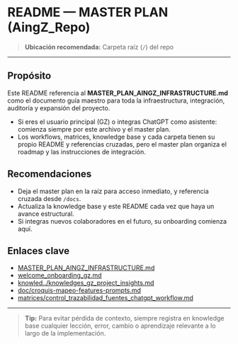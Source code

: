 # README — MASTER PLAN (AingZ_Repo)

> **Ubicación recomendada:** Carpeta raíz (`/`) del repo

---

## Propósito
Este README referencia al **MASTER_PLAN_AINGZ_INFRASTRUCTURE.md** como el documento guía maestro para toda la infraestructura, integración, auditoría y expansión del proyecto.

- Si eres el usuario principal (GZ) o integras ChatGPT como asistente: comienza siempre por este archivo y el master plan.
- Los workflows, matrices, knowledge base y cada carpeta tienen su propio README y referencias cruzadas, pero el master plan organiza el roadmap y las instrucciones de integración.

## Recomendaciones
- Deja el master plan en la raíz para acceso inmediato, y referencia cruzada desde `/docs`.
- Actualiza la knowledge base y este README cada vez que haya un avance estructural.
- Si integras nuevos colaboradores en el futuro, su onboarding comienza aquí.

## Enlaces clave
- [MASTER_PLAN_AINGZ_INFRASTRUCTURE.md](MASTER_PLAN_AINGZ_INFRASTRUCTURE.md)
- [welcome_onboarding_gz.md](welcome_onboarding_gz.md)
- [knowled../knowledges_gz_project_insights.md](knowled../knowledges_gz_project_insights.md)
- [doc/croquis-mapeo-features-prompts.md](doc/croquis-mapeo-features-prompts.md)
- [matrices/control_trazabilidad_fuentes_chatgpt_workflow.md](matrices/control_trazabilidad_fuentes_chatgpt_workflow.md)

---

> **Tip:** Para evitar pérdida de contexto, siempre registra en knowledge base cualquier lección, error, cambio o aprendizaje relevante a lo largo de la implementación.

